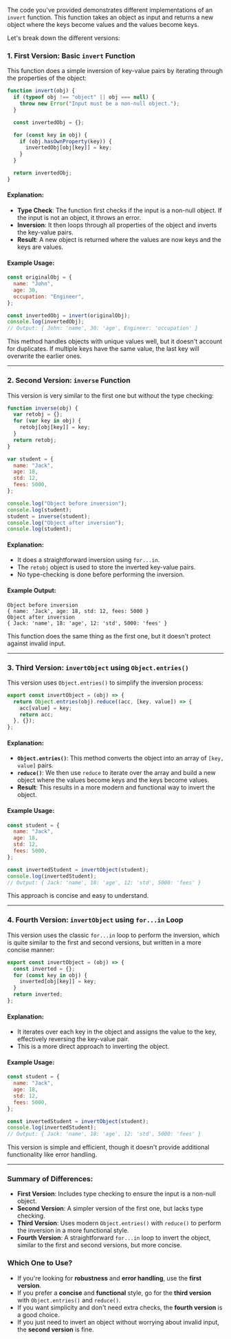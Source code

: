 The code you've provided demonstrates different implementations of an `invert` function. This function takes an object as input and returns a new object where the keys become values and the values become keys.

Let's break down the different versions:

### 1. **First Version: Basic `invert` Function**

This function does a simple inversion of key-value pairs by iterating through the properties of the object:

```javascript
function invert(obj) {
  if (typeof obj !== "object" || obj === null) {
    throw new Error("Input must be a non-null object.");
  }

  const invertedObj = {};

  for (const key in obj) {
    if (obj.hasOwnProperty(key)) {
      invertedObj[obj[key]] = key;
    }
  }

  return invertedObj;
}
```

#### Explanation:
- **Type Check**: The function first checks if the input is a non-null object. If the input is not an object, it throws an error.
- **Inversion**: It then loops through all properties of the object and inverts the key-value pairs.
- **Result**: A new object is returned where the values are now keys and the keys are values.

#### Example Usage:
```javascript
const originalObj = {
  name: "John",
  age: 30,
  occupation: "Engineer",
};

const invertedObj = invert(originalObj);
console.log(invertedObj);
// Output: { John: 'name', 30: 'age', Engineer: 'occupation' }
```

This method handles objects with unique values well, but it doesn't account for duplicates. If multiple keys have the same value, the last key will overwrite the earlier ones.

---

### 2. **Second Version: `inverse` Function**

This version is very similar to the first one but without the type checking:

```javascript
function inverse(obj) {
  var retobj = {};
  for (var key in obj) {
    retobj[obj[key]] = key;
  }
  return retobj;
}

var student = {
  name: "Jack",
  age: 18,
  std: 12,
  fees: 5000,
};

console.log("Object before inversion");
console.log(student);
student = inverse(student);
console.log("Object after inversion");
console.log(student);
```

#### Explanation:
- It does a straightforward inversion using `for...in`.
- The `retobj` object is used to store the inverted key-value pairs.
- No type-checking is done before performing the inversion.

#### Example Output:
```
Object before inversion
{ name: 'Jack', age: 18, std: 12, fees: 5000 }
Object after inversion
{ Jack: 'name', 18: 'age', 12: 'std', 5000: 'fees' }
```

This function does the same thing as the first one, but it doesn't protect against invalid input.

---

### 3. **Third Version: `invertObject` using `Object.entries()`**

This version uses `Object.entries()` to simplify the inversion process:

```javascript
export const invertObject = (obj) => {
  return Object.entries(obj).reduce((acc, [key, value]) => {
    acc[value] = key;
    return acc;
  }, {});
};
```

#### Explanation:
- **`Object.entries()`**: This method converts the object into an array of `[key, value]` pairs.
- **`reduce()`**: We then use `reduce` to iterate over the array and build a new object where the values become keys and the keys become values.
- **Result**: This results in a more modern and functional way to invert the object.

#### Example Usage:
```javascript
const student = {
  name: "Jack",
  age: 18,
  std: 12,
  fees: 5000,
};

const invertedStudent = invertObject(student);
console.log(invertedStudent);
// Output: { Jack: 'name', 18: 'age', 12: 'std', 5000: 'fees' }
```

This approach is concise and easy to understand.

---

### 4. **Fourth Version: `invertObject` using `for...in` Loop**

This version uses the classic `for...in` loop to perform the inversion, which is quite similar to the first and second versions, but written in a more concise manner:

```javascript
export const invertObject = (obj) => {
  const inverted = {};
  for (const key in obj) {
    inverted[obj[key]] = key;
  }
  return inverted;
};
```

#### Explanation:
- It iterates over each key in the object and assigns the value to the key, effectively reversing the key-value pair.
- This is a more direct approach to inverting the object.

#### Example Usage:
```javascript
const student = {
  name: "Jack",
  age: 18,
  std: 12,
  fees: 5000,
};

const invertedStudent = invertObject(student);
console.log(invertedStudent);
// Output: { Jack: 'name', 18: 'age', 12: 'std', 5000: 'fees' }
```

This version is simple and efficient, though it doesn't provide additional functionality like error handling.

---

### Summary of Differences:

- **First Version**: Includes type checking to ensure the input is a non-null object.
- **Second Version**: A simpler version of the first one, but lacks type checking.
- **Third Version**: Uses modern `Object.entries()` with `reduce()` to perform the inversion in a more functional style.
- **Fourth Version**: A straightforward `for...in` loop to invert the object, similar to the first and second versions, but more concise.

### Which One to Use?

- If you're looking for **robustness** and **error handling**, use the **first version**.
- If you prefer a **concise** and **functional** style, go for the **third version** with `Object.entries()` and `reduce()`.
- If you want simplicity and don't need extra checks, the **fourth version** is a good choice.
- If you just need to invert an object without worrying about invalid input, the **second version** is fine.